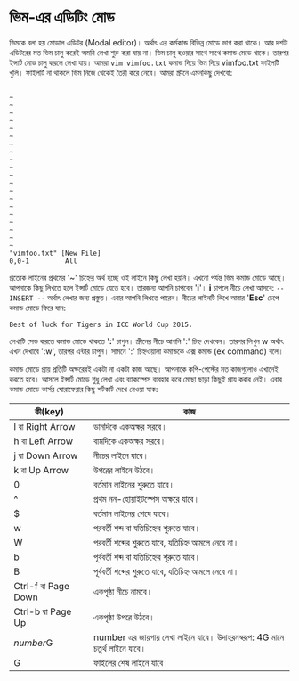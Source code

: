 # ভিম-এর এডিটিং মোড

ভিমকে বলা হয় মোডাল এডিটর (Modal editor)। অর্থাৎ এর কর্মকান্ড বিভিন্ন মোডে ভাগ করা থাকে। আর দশটা এডিটরের মত ভিম চালু করেই অমনি লেখা শুরু করা যায় না। ভিম চালু হওয়ার সাথে সাথে কমান্ড মেডে থাকে। তারপর ইন্সার্ট মোড চালু করলে লেখা যায়। আমরা `vim vimfoo.txt` কমান্ড দিয়ে ভিম দিয়ে vimfoo.txt ফাইলটি খুলি। ফাইলটি না থাকলে ভিম নিজে থেকেই তৈরী করে নেবে। আমরা স্ক্রীনে এমনকিছু দেখবো:

```

~                                                                                                      
~                                                                                                      
~                                                                                                      
~                                                                                                      
~                                                                                                      
~                                                                                                      
~                                                                                                      
~                                                                                                      
~                                                                                                      
~                                                                                                      
~                                                                                                      
~                                                                                                      
~                                                                                                      
~                                                                                                      
~                                                                                                      
~                                                                                                      
~                                                                                                      
~                                                                                                      
~                                                                                                      
~                                                                                                      
"vimfoo.txt" [New File]                                                              0,0-1         All
```

প্রত্যেক লাইনের প্রথমের '~' চিহ্নের অর্থ হচ্ছে ওই লাইনে কিছু লেখা হয়নি। এখনো পর্যন্ত ভিম কমান্ড মোডে আছে। আপনাকে কিছু লিখতে হলে ইন্সার্ট মোডে যেতে হবে। তারজন্য আপনি চাপবেন '**i**'। **i** চাপলে নীচে লেখা আসবে: `-- INSERT --` অর্থাৎ লেখার জন্য প্রস্তুত। এবার আপনি লিখতে পারেন। নীচের লাইনটি লিখে আবার '**Esc**' চেপে কমান্ড মোডে ফিরে যান:

```
Best of luck for Tigers in ICC World Cup 2015.
```

লেখাটি সেভ করতে কমান্ড মোডে থাকতে '**:**' চাপুন। স্ক্রীনের নীচে আপনি ':' চিহ্ন দেখবেন। তারপর লিখুন w অর্থাৎ এখন দেখাবে ':w', তারপর এন্টার চাপুন। সামনে ':' চিহ্নওয়ালা কমান্ডকে এক্স কমান্ড (ex command) বলে।

কমান্ড মোডে প্রায় প্রতিটি অক্ষরেরই একটা না একটা কাজ আছে। আপনাকে কপি-পেস্টের মত কাজগুলোও এখানেই করতে হবে। আসলে ইন্সার্ট মোডে শুধু লেখা এবং ব্যাকস্পেস ব্যবহার করে মোছা ছাড়া কিছুই প্রায় করার নেই। এবার কমান্ড মোডে কার্সর ঘোরাফেরার কিছু শর্টকার্ট দেখে নেওয়া যাক:

| কী(key) | কাজ |
| ------ | ------------- |
| l বা Right Arrow | ডানদিকে একঅক্ষর সরবে। |
| h বা Left Arrow | বামদিকে একঅক্ষর সরবে। |
| j বা Down Arrow | নীচের লাইনে যাবে। |
| k বা Up Arrow | উপরের লাইনে উঠবে। |
| 0 | বর্তমান লাইনের শুরুতে যাবে। |
| ^ | প্রথম নন-হোয়াইটস্পেস অক্ষরে যাবে। |
| $ | বর্তমান লাইনের শেষে যাবে। |
| w | পরবর্তী শব্দ বা যতিচিহ্নের শুরুতে যাবে। |
| W | পরবর্তী শব্দের শুরুতে যাবে, যতিচিহ্ন আমলে নেবে না। |
| b | পূর্ববর্তী শব্দ বা যতিচিহ্নের শুরুতে যাবে। |
| B | পূর্ববর্তী শব্দের শুরুতে যাবে, যতিচিহ্ন আমলে নেবে না। |
| Ctrl-f বা Page Down | একপৃষ্ঠা নীচে নামবে। |
| Ctrl-b বা Page Up | একপৃষ্ঠা উপরে উঠবে। |
| *number*G | number এর জায়গায় লেখা লাইনে যাবে। উদাহরনস্বরূপ: 4G মানে চতুর্থ লাইনে যাবে। |
| G | ফাইলের শেষ লাইনে যাবে। |
